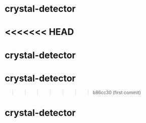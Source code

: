# crystal-detector
<<<<<<< HEAD
=======
# crystal-detector
# crystal-detector
>>>>>>> b86cc30 (first commit)
# crystal-detector
